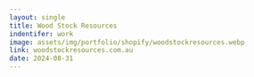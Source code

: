 ```yaml
---
layout: single
title: Wood Stock Resources
indentifer: work
image: assets/img/portfolio/shopify/woodstockresources.webp
link: woodstockresources.com.au
date: 2024-08-31
---
```

